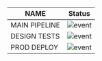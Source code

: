 NAME  | Status
---|---
 MAIN PIPELINE |   ![event](https://github.com/skrubi9/gitactions/actions/workflows/workflow.yml/badge.svg?event=push)
 DESIGN TESTS |   ![event](https://github.com/skrubi9/gitactions/actions/workflows/test.yml/badge.svg)
 PROD DEPLOY |   ![event](https://github.com/skrubi9/gitactions/actions/workflows/production.yml/badge.svg)